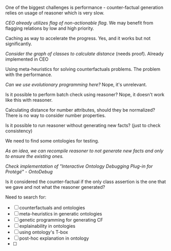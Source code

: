 
One of the biggest challenges is performance - counter-factual generation relies on usage of reasoner which is very slow. 

*CEO already utilizes flag of non-actionable flag*. We may benefit from flagging relations by low and high priority. 

Caching as way to accelerate the progress. 
Yes, and it works but not significantly.

*Consider the graph of classes to calculate distance* (needs proof).
Already implemented in CEO

Using meta-heuristics for solving counterfactuals problems. 
The problem with the performance.

_Can we use evolutionary programming here?_
Nope, it's unrelevant.

Is it possible to perform batch check using reasoner?
Nope, it doesn't work like this with reasoner.

Calculating distance for number attributes, should they be normalized?
There is no way to consider number properties. 

Is it possible to run reasoner without generating new facts? (just to check consistency)

We need to find some ontologies for testing. 

_As an idea, we can recompile reasoner to not generate new facts and only to ensure the existing ones._

_Check implementation of "Interactive Ontology Debugging Plug-in for Protégé" - OntoDebug_

Is it considered the counter-factual if the only class assertion is the one that we gave and not what the reasoner generated?

Need to search for:
- [ ] counterfactuals and ontologies
- [ ] meta-heuristics in generatic ontologies
- [ ] genetic programming for generating CF
- [ ] explainability in ontologies
- [ ] using ontology's T-box
- [ ] post-hoc explanation in ontology
- [ ] 